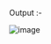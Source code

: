 Output :- 

![image](https://github.com/user-attachments/assets/aea31fc3-059f-4c00-b45a-ebd2954159db)
